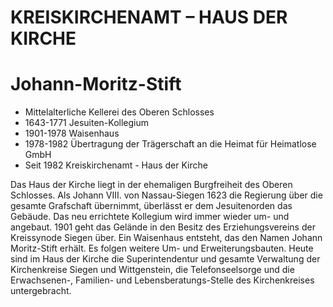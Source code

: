# KREISKIRCHENAMT – HAUS DER KIRCHE
# Johann-Moritz-Stift

* Mittelalterliche Kellerei des Oberen Schlosses
* 1643-1771 Jesuiten-Kollegium
* 1901-1978 Waisenhaus
* 1978-1982 Übertragung der Trägerschaft an die Heimat für Heimatlose GmbH
* Seit 1982 Kreiskirchenamt - Haus der Kirche

Das Haus der Kirche liegt in der ehemaligen Burgfreiheit des Oberen Schlosses. Als Johann VIII. von Nassau-Siegen 1623 die Regierung über die gesamte Grafschaft übernimmt, überlässt er dem Jesuitenorden das Gebäude. Das neu errichtete Kollegium wird immer wieder um- und angebaut. 1901 geht das Gelände in den Besitz des Erziehungsvereins der Kreissynode Siegen über. Ein Waisenhaus entsteht, das den Namen Johann Moritz-Stift erhält. Es folgen weitere Um- und Erweiterungsbauten. Heute sind im Haus der Kirche die Superintendentur und gesamte Verwaltung der Kirchenkreise Siegen und Wittgenstein, die Telefonseelsorge und die Erwachsenen-, Familien- und Lebensberatungs-Stelle des Kirchenkreises untergebracht.
